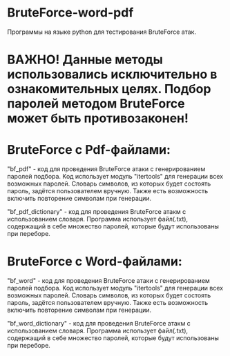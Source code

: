 # BruteForce-word-pdf
Программы на языке python для тестирования BruteForce атак.

# ВАЖНО! Данные методы использовались исключительно в ознакомительных целях. Подбор паролей методом BruteForce может быть противозаконен!

# BruteForce с Pdf-файлами:

"bf_pdf" - код для проведения BruteForce атаки с генерированием паролей подбора. Код использует модуль "itertools" для генерации всех возможных паролей. Словарь символов, из которых будет состоять пароль, задётся пользователем вручную. Также есть возможность включить повторение символам при генерации.

"bf_pdf_dictionary" - код для проведения BruteForce атакм с использованием словаря. Программа использует файл(.txt), содержащий в себе множество паролей, которые будут использованы при переборе.


# BruteForce с Word-файлами:

"bf_word" - код для проведения BruteForce атаки с генерированием паролей подбора. Код использует модуль "itertools" для генерации всех возможных паролей. Словарь символов, из которых будет состоять пароль, задётся пользователем вручную. Также есть возможность включить повторение символам при генерации.

"bf_word_dictionary" - код для проведения BruteForce атакм с использованием словаря. Программа использует файл(.txt), содержащий в себе множество паролей, которые будут использованы при переборе.




